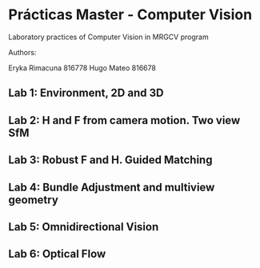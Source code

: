 # Prácticas Master - Computer Vision

Laboratory practices of Computer Vision in MRGCV program

Authors:

Eryka Rimacuna 816778
Hugo Mateo 816678


## Lab 1: Environment, 2D and 3D

## Lab 2: H and F from camera motion. Two view SfM

## Lab 3: Robust F and H. Guided Matching

## Lab 4: Bundle Adjustment and multiview geometry

## Lab 5: Omnidirectional Vision

## Lab 6: Optical Flow